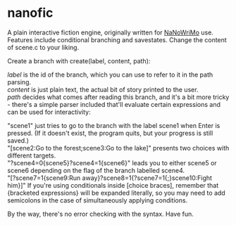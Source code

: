 nanofic
=======

A plain interactive fiction engine, originally written for [NaNoWriMo](http://nanowrimo.org/) use. Features include conditional branching and savestates. Change the content of scene.c to your liking.

Create a branch with create(label, content, path):

*label* is the id of the branch, which you can use to refer to it in the path parsing.  
*content* is just plain text, the actual bit of story printed to the user.  
*path* decides what comes after reading this branch, and it's a bit more tricky - there's a simple parser included that'll evaluate certain expressions and can be used for interactivity:  

"scene1" just tries to go to the branch with the label scene1 when Enter is pressed. (If it doesn't exist, the program quits, but your progress is still saved.)  
"[scene2:Go to the forest;scene3:Go to the lake]" presents two choices with different targets.  
"?scene4=0{scene5}?scene4=1{scene6}" leads you to either scene5 or scene6 depending on the flag of the branch labelled scene4.  
"[?scene7=1{scene9:Run away}?scene8=1{?scene7=1{;}scene10:Fight him}]" If you're using conditionals inside [choice braces], remember that {bracketed expressions} will be expanded literally, so you may need to add semicolons in the case of simultaneously applying conditions.

By the way, there's no error checking with the syntax. Have fun.
